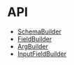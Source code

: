 # API

- [SchemaBuilder](schema-builder.md)
- [FieldBuilder](field-builder.md)
- [ArgBuilder](arg-builder.md)
- [InputFieldBuilder](input-field-builder.md)
